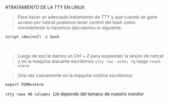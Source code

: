 #TRATAMIENTO DE LA TTY EN LINUX

> Para hacer un adecuado tratamiento de TTY y que cuando se gane acceso por netcat podamos tener control del bash como normalmente lo hacemos ejecutamos lo siguiente:

``script /dev/null -c bash``

<br>

> Luego de eso le damos un Ctrl + Z para suspender la sesion de netcat y en la maquina atacante escribimos ``stty raw -echo; fg`` luego ``reset xterm``

> Una vez nuevamente en la maquina victima escribimos:

 ``export TERM=xterm``

 ``stty rows 48 columns 120`` depende del tamano de nuestro monitor
